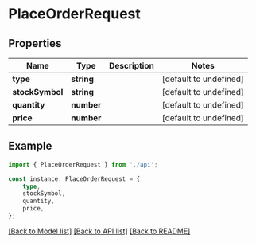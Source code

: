 # PlaceOrderRequest


## Properties

Name | Type | Description | Notes
------------ | ------------- | ------------- | -------------
**type** | **string** |  | [default to undefined]
**stockSymbol** | **string** |  | [default to undefined]
**quantity** | **number** |  | [default to undefined]
**price** | **number** |  | [default to undefined]

## Example

```typescript
import { PlaceOrderRequest } from './api';

const instance: PlaceOrderRequest = {
    type,
    stockSymbol,
    quantity,
    price,
};
```

[[Back to Model list]](../README.md#documentation-for-models) [[Back to API list]](../README.md#documentation-for-api-endpoints) [[Back to README]](../README.md)
